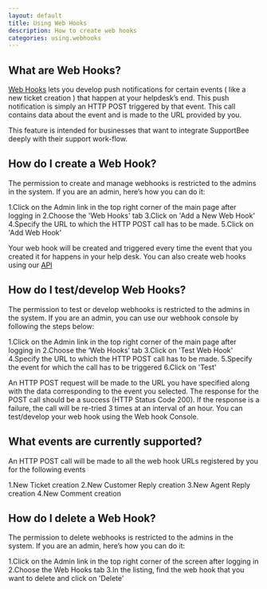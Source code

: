```yaml
---
layout: default
title: Using Web Hooks
description: How to create web hooks
categories: using.webhooks
---
```


What are Web Hooks?
-------------------

[Web Hooks](http://www.webhooks.org/) lets you develop push notifications for certain events ( like a new ticket creation ) that happen at your helpdesk’s end. This push notification is simply an HTTP POST triggered by that event. This call contains data about the event and is made to the URL provided by you.

This feature is intended for businesses that want to integrate SupportBee deeply with their support work-flow.
 

How do I create a Web Hook?
----------------------------

The permission to create and manage webhooks is restricted to the admins in the system. If you are an admin, here’s how you can do it:

1.Click on the Admin link in the top right corner of the main page after logging in
2.Choose the 'Web Hooks' tab
3.Click on 'Add a New Web Hook'
4.Specify the URL to which the HTTP POST call has to be made.
5.Click on 'Add Web Hook'

Your web hook will be created and triggered every time the event that you created it for happens in your help desk. You can also create web hooks using our [API](http://help.supportbee.com/#/api_docs/2012/01/17/web-hooks-api)

How do I test/develop Web Hooks?
--------------------------------

The permission to test or develop webhooks is restricted to the admins in the system. If you are an admin, you can use our webhook console by following the steps below: 

1.Click on the Admin link in the top right corner of the main page after logging in
2.Choose the ‘Web Hooks’ tab
3.Click on 'Test Web Hook'
4.Specify the URL to which the HTTP POST call has to be made.
5.Specify the event for which the call has to be triggered
6.Click on 'Test'

An HTTP POST request will be made to the URL you have specified along with the data corresponding to the event you selected. The response for the POST call should be a success (HTTP Status Code 200). If the response is a failure, the call will be re-tried 3 times at an interval of an hour. 
You can test/develop your web hook using the Web hook Console.


What events are currently supported?
------------------------------------

An HTTP POST call will be made to all the web hook URLs registered by you for the following events

1.New Ticket creation
2.New Customer Reply creation
3.New Agent Reply creation
4.New Comment creation

How do I delete a Web Hook?
---------------------------

The permission to delete webhooks is restricted to the admins in the system. If you are an admin, here’s how you can do it:

1.Click on the Admin link in the top right corner of the screen after logging in
2.Choose the Web Hooks tab
3.In the listing, find the web hook that you want to delete  and click on 'Delete'


